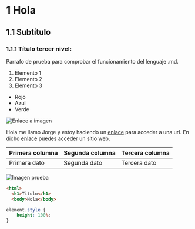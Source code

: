# 1 Hola
## 1.1 Subtítulo
### 1.1.1 Título tercer nivel:

Parrafo de prueba para comprobar el funcionamiento del lenguaje .md.
1. Elemento 1
2. Elemento 2 
3. Elemento 3

- Rojo
- Azul
- Verde

![Enlace a imagen](https://www.tooltyp.com/wp-content/uploads/2014/10/1900x920-8-beneficios-de-usar-imagenes-en-nuestros-sitios-web.jpg)

Hola me llamo Jorge y estoy haciendo un [enlace](https://es.wikipedia.org/wiki/Google) para acceder a una url.
En dicho [enlace](https://es.wikipedia.org/wiki/Google) puedes acceder un sitio web.


| Primera columna | Segunda columna | Tercera columna |
| -- | -- | -- |
| Primera dato | Segunda dato | Tercera dato |

![Imagen prueba](./imagen_prueba.png)

```html
<html>
  <h1>Titulo</h1>
  <body>Hola</body>
  ```

```Css 
element.style {
    height: 100%;
}
```

```Js

```